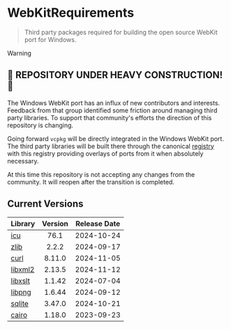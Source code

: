 # WebKitRequirements
> Third party packages required for building the open source WebKit port for Windows.

> [!WARNING]  
> ## 🚧 REPOSITORY UNDER HEAVY CONSTRUCTION! 🚧
>
> The Windows WebKit port has an influx of new contributors and interests.
> Feedback from that group identified some friction around managing third party
> libraries. To support that community's efforts the direction of this
> repository is changing.
>
> Going forward `vcpkg` will be directly integrated in the Windows WebKit port.
> The third party libraries will be built there through the canonical
> [registry](https://github.com/microsoft/vcpkg) with this registry providing
> overlays of ports from it when absolutely necessary.
>
> At this time this repository is not accepting any changes from the community.
> It will reopen after the transition is completed.

## Current Versions

| Library | Version | Release Date |
|---|:---:|:---:|
| [icu](http://site.icu-project.org) | 76.1 | 2024-10-24 |
| [zlib](https://github.com/zlib-ng/zlib-ng) | 2.2.2 | 2024-09-17 |
| [curl](https://curl.se) | 8.11.0 | 2024-11-05 |
| [libxml2](http://xmlsoft.org) | 2.13.5 | 2024-11-12 |
| [libxslt](http://xmlsoft.org/libxslt) | 1.1.42 | 2024-07-04 |
| [libpng](http://www.libpng.org/pub/png/libpng.html) | 1.6.44 | 2024-09-12 |
| [sqlite](http://sqlite.org) | 3.47.0 | 2024-10-21 |
| [cairo](https://gitlab.freedesktop.org/cairo/cairo) | 1.18.0 | 2023-09-23 |
